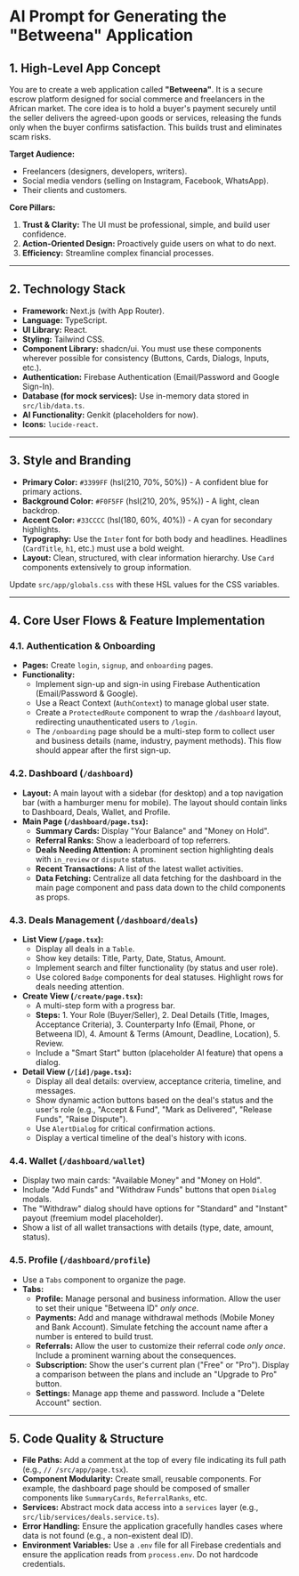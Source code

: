 # AI Prompt for Generating the "Betweena" Application

## 1. High-Level App Concept

You are to create a web application called **"Betweena"**. It is a secure escrow platform designed for social commerce and freelancers in the African market. The core idea is to hold a buyer's payment securely until the seller delivers the agreed-upon goods or services, releasing the funds only when the buyer confirms satisfaction. This builds trust and eliminates scam risks.

**Target Audience:**
*   Freelancers (designers, developers, writers).
*   Social media vendors (selling on Instagram, Facebook, WhatsApp).
*   Their clients and customers.

**Core Pillars:**
1.  **Trust & Clarity:** The UI must be professional, simple, and build user confidence.
2.  **Action-Oriented Design:** Proactively guide users on what to do next.
3.  **Efficiency:** Streamline complex financial processes.

---

## 2. Technology Stack

*   **Framework:** Next.js (with App Router).
*   **Language:** TypeScript.
*   **UI Library:** React.
*   **Styling:** Tailwind CSS.
*   **Component Library:** shadcn/ui. You must use these components wherever possible for consistency (Buttons, Cards, Dialogs, Inputs, etc.).
*   **Authentication:** Firebase Authentication (Email/Password and Google Sign-In).
*   **Database (for mock services):** Use in-memory data stored in `src/lib/data.ts`.
*   **AI Functionality:** Genkit (placeholders for now).
*   **Icons:** `lucide-react`.

---

## 3. Style and Branding

*   **Primary Color:** `#3399FF` (hsl(210, 70%, 50%)) - A confident blue for primary actions.
*   **Background Color:** `#F0F5FF` (hsl(210, 20%, 95%)) - A light, clean backdrop.
*   **Accent Color:** `#33CCCC` (hsl(180, 60%, 40%)) - A cyan for secondary highlights.
*   **Typography:** Use the `Inter` font for both body and headlines. Headlines (`CardTitle`, `h1`, etc.) must use a bold weight.
*   **Layout:** Clean, structured, with clear information hierarchy. Use `Card` components extensively to group information.

Update `src/app/globals.css` with these HSL values for the CSS variables.

---

## 4. Core User Flows & Feature Implementation

### 4.1. Authentication & Onboarding
*   **Pages:** Create `login`, `signup`, and `onboarding` pages.
*   **Functionality:**
    *   Implement sign-up and sign-in using Firebase Authentication (Email/Password & Google).
    *   Use a React Context (`AuthContext`) to manage global user state.
    *   Create a `ProtectedRoute` component to wrap the `/dashboard` layout, redirecting unauthenticated users to `/login`.
    *   The `/onboarding` page should be a multi-step form to collect user and business details (name, industry, payment methods). This flow should appear after the first sign-up.

### 4.2. Dashboard (`/dashboard`)
*   **Layout:** A main layout with a sidebar (for desktop) and a top navigation bar (with a hamburger menu for mobile). The layout should contain links to Dashboard, Deals, Wallet, and Profile.
*   **Main Page (`/dashboard/page.tsx`):**
    *   **Summary Cards:** Display "Your Balance" and "Money on Hold".
    *   **Referral Ranks:** Show a leaderboard of top referrers.
    *   **Deals Needing Attention:** A prominent section highlighting deals with `in_review` or `dispute` status.
    *   **Recent Transactions:** A list of the latest wallet activities.
    *   **Data Fetching:** Centralize all data fetching for the dashboard in the main page component and pass data down to the child components as props.

### 4.3. Deals Management (`/dashboard/deals`)
*   **List View (`/page.tsx`):**
    *   Display all deals in a `Table`.
    *   Show key details: Title, Party, Date, Status, Amount.
    *   Implement search and filter functionality (by status and user role).
    *   Use colored `Badge` components for deal statuses. Highlight rows for deals needing attention.
*   **Create View (`/create/page.tsx`):**
    *   A multi-step form with a progress bar.
    *   **Steps:** 1. Your Role (Buyer/Seller), 2. Deal Details (Title, Images, Acceptance Criteria), 3. Counterparty Info (Email, Phone, or Betweena ID), 4. Amount & Terms (Amount, Deadline, Location), 5. Review.
    *   Include a "Smart Start" button (placeholder AI feature) that opens a dialog.
*   **Detail View (`/[id]/page.tsx`):**
    *   Display all deal details: overview, acceptance criteria, timeline, and messages.
    *   Show dynamic action buttons based on the deal's status and the user's role (e.g., "Accept & Fund", "Mark as Delivered", "Release Funds", "Raise Dispute").
    *   Use `AlertDialog` for critical confirmation actions.
    *   Display a vertical timeline of the deal's history with icons.

### 4.4. Wallet (`/dashboard/wallet`)
*   Display two main cards: "Available Money" and "Money on Hold".
*   Include "Add Funds" and "Withdraw Funds" buttons that open `Dialog` modals.
*   The "Withdraw" dialog should have options for "Standard" and "Instant" payout (freemium model placeholder).
*   Show a list of all wallet transactions with details (type, date, amount, status).

### 4.5. Profile (`/dashboard/profile`)
*   Use a `Tabs` component to organize the page.
*   **Tabs:**
    *   **Profile:** Manage personal and business information. Allow the user to set their unique "Betweena ID" *only once*.
    *   **Payments:** Add and manage withdrawal methods (Mobile Money and Bank Account). Simulate fetching the account name after a number is entered to build trust.
    *   **Referrals:** Allow the user to customize their referral code *only once*. Include a prominent warning about the consequences.
    *   **Subscription:** Show the user's current plan ("Free" or "Pro"). Display a comparison between the plans and include an "Upgrade to Pro" button.
    *   **Settings:** Manage app theme and password. Include a "Delete Account" section.

---

## 5. Code Quality & Structure

*   **File Paths:** Add a comment at the top of every file indicating its full path (e.g., `// /src/app/page.tsx`).
*   **Component Modularity:** Create small, reusable components. For example, the dashboard page should be composed of smaller components like `SummaryCards`, `ReferralRanks`, etc.
*   **Services:** Abstract mock data access into a `services` layer (e.g., `src/lib/services/deals.service.ts`).
*   **Error Handling:** Ensure the application gracefully handles cases where data is not found (e.g., a non-existent deal ID).
*   **Environment Variables:** Use a `.env` file for all Firebase credentials and ensure the application reads from `process.env`. Do not hardcode credentials.
